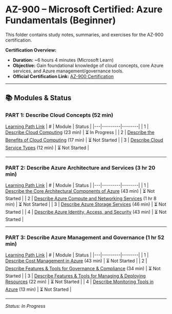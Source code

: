 # AZ-900 – Microsoft Certified: Azure Fundamentals (Beginner)

This folder contains study notes, summaries, and exercises for the AZ-900 certification.

**Certification Overview:**
- **Duration:** ~6 hours 4 minutes (Microsoft Learn)
- **Objective:** Gain foundational knowledge of cloud concepts, core Azure services, and Azure management/governance tools.
- **Official Certification Link:** [AZ-900 Certification](https://learn.microsoft.com/en-us/training/courses/az-900t00)

---

## 📚 Modules & Status

### **PART 1: Describe Cloud Concepts (52 min)**
[Learning Path Link](https://learn.microsoft.com/en-us/training/paths/microsoft-azure-fundamentals-describe-cloud-concepts/)
| # | Module | Status |
|---|---------|--------|
| 1 | [Describe Cloud Computing](https://learn.microsoft.com/en-us/training/modules/describe-cloud-compute/) (23 min) | ⏳ In Progress |
| 2 | [Describe the Benefits of Cloud Computing](https://learn.microsoft.com/en-us/training/modules/describe-benefits-use-cloud-services/) (17 min) | ⏳ Not Started |
| 3 | [Describe Cloud Service Types](https://learn.microsoft.com/en-us/training/modules/describe-cloud-service-types/) (12 min) | ⏳ Not Started |

---

### **PART 2: Describe Azure Architecture and Services (3 hr 20 min)**
[Learning Path Link](https://learn.microsoft.com/en-us/training/paths/azure-fundamentals-describe-azure-architecture-services/)
| # | Module | Status |
|---|---------|--------|
| 1 | [Describe the Core Architectural Components of Azure](https://learn.microsoft.com/en-us/training/modules/describe-core-architectural-components-of-azure/) (43 min) | ⏳ Not Started |
| 2 | [Describe Azure Compute and Networking Services](https://learn.microsoft.com/en-us/training/modules/describe-azure-compute-networking-services/) (1 hr 8 min) | ⏳ Not Started |
| 3 | [Describe Azure Storage Services](https://learn.microsoft.com/en-us/training/modules/describe-azure-storage-services/) (46 min) | ⏳ Not Started |
| 4 | [Describe Azure Identity, Access, and Security](https://learn.microsoft.com/en-us/training/modules/describe-azure-identity-access-security/) (43 min) | ⏳ Not Started |

---

### **PART 3: Describe Azure Management and Governance (1 hr 52 min)**
[Learning Path Link](https://learn.microsoft.com/en-us/training/paths/describe-azure-management-governance/)
| # | Module | Status |
|---|---------|--------|
| 1 | [Describe Cost Management in Azure](https://learn.microsoft.com/en-us/training/modules/describe-cost-management-azure/) (43 min) | ⏳ Not Started |
| 2 | [Describe Features & Tools for Governance & Compliance](https://learn.microsoft.com/en-us/training/modules/describe-features-tools-azure-for-governance-compliance/) (34 min) | ⏳ Not Started |
| 3 | [Describe Features & Tools for Managing & Deploying Resources](https://learn.microsoft.com/en-us/training/modules/describe-features-tools-manage-deploy-azure-resources/) (22 min) | ⏳ Not Started |
| 4 | [Describe Monitoring Tools in Azure](https://learn.microsoft.com/en-us/training/modules/describe-monitoring-tools-azure/) (13 min) | ⏳ Not Started |

---

_Status: In Progress_
